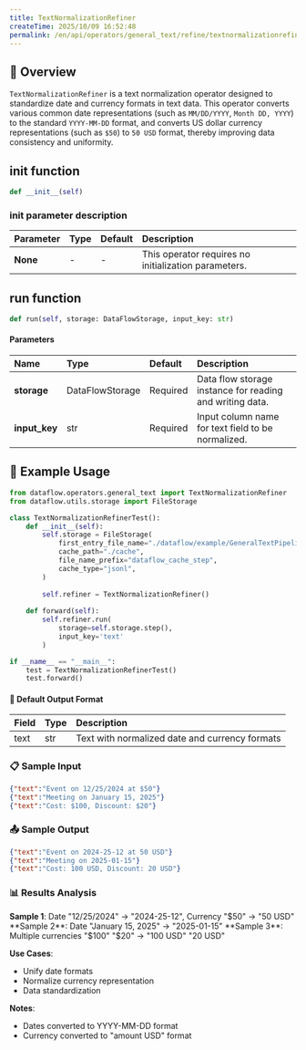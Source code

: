 ```yaml
---
title: TextNormalizationRefiner
createTime: 2025/10/09 16:52:48
permalink: /en/api/operators/general_text/refine/textnormalizationrefiner/
---
```


## 📘 Overview

`TextNormalizationRefiner` is a text normalization operator designed to standardize date and currency formats in text data. This operator converts various common date representations (such as `MM/DD/YYYY`, `Month DD, YYYY`) to the standard `YYYY-MM-DD` format, and converts US dollar currency representations (such as `$50`) to `50 USD` format, thereby improving data consistency and uniformity.

## __init__ function

```python
def __init__(self)
```

### init parameter description

| Parameter | Type | Default | Description |
| :---  | :--- | :------ | :---------- |
| **None** | -    | -       | This operator requires no initialization parameters. |

## run function

```python
def run(self, storage: DataFlowStorage, input_key: str)
```

#### Parameters

| Name          | Type              | Default | Description                                 |
| :------------ | :---------------- | :------ | :------------------------------------------ |
| **storage**   | DataFlowStorage   | Required | Data flow storage instance for reading and writing data. |
| **input_key** | str               | Required | Input column name for text field to be normalized. |

## 🧠 Example Usage

```python
from dataflow.operators.general_text import TextNormalizationRefiner
from dataflow.utils.storage import FileStorage

class TextNormalizationRefinerTest():
    def __init__(self):
        self.storage = FileStorage(
            first_entry_file_name="./dataflow/example/GeneralTextPipeline/text_normalization_test_input.jsonl",
            cache_path="./cache",
            file_name_prefix="dataflow_cache_step",
            cache_type="jsonl",
        )
        
        self.refiner = TextNormalizationRefiner()
        
    def forward(self):
        self.refiner.run(
            storage=self.storage.step(),
            input_key='text'
        )

if __name__ == "__main__":
    test = TextNormalizationRefinerTest()
    test.forward()
```

#### 🧾 Default Output Format

| Field | Type | Description |
| :--- | :---- | :---------- |
| text | str | Text with normalized date and currency formats |

### 📋 Sample Input

```json
{"text":"Event on 12/25/2024 at $50"}
{"text":"Meeting on January 15, 2025"}
{"text":"Cost: $100, Discount: $20"}
```

### 📤 Sample Output

```json
{"text":"Event on 2024-25-12 at 50 USD"}
{"text":"Meeting on 2025-01-15"}
{"text":"Cost: 100 USD, Discount: 20 USD"}
```

### 📊 Results Analysis

**Sample 1**: Date "12/25/2024" → "2024-25-12", Currency "$50" → "50 USD"
**Sample 2**: Date "January 15, 2025" → "2025-01-15"
**Sample 3**: Multiple currencies "$100" "$20" → "100 USD" "20 USD"

**Use Cases**:
- Unify date formats
- Normalize currency representation
- Data standardization

**Notes**:
- Dates converted to YYYY-MM-DD format
- Currency converted to "amount USD" format
